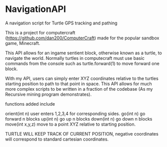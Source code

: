 # NavigationAPI
A navigation script for Turtle GPS tracking and pathing

This is a project for computercraft (https://github.com/dan200/ComputerCraft) made for the popular sandbox game, Minecraft.

This API allows for an ingame sentient block, otherwise known as a turtle, to navigate the world.
Normally turtles in computecraft must use basic commands from the console such as turtle.forward(1) to move forward one block.

With my API, users can simply enter XYZ coordinates relative to the turtles starting position to path to that point in space.
This API allows for much more complex scripts to be written in a fraction of the codebase 
(As my Recursive mining program demonstrates).

functions added include

orient(int n)       user enters 1,2,3,4 for corresponding sides.
go(int n)           go forward n blocks
up(int n)           go up n blocks
down(int n)         go down n blocks
move(int x,y,z)     move to a point XYZ relative to starting position.


TURTLE WILL KEEP TRACK OF CURRENT POSITION, negative coordinates will correspond to standard cartesian coordinates.
